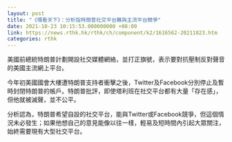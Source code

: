 ```yaml
---
layout: post
title: "《環看天下》：分析指特朗普社交平台難與主流平台競爭"
date: 2021-10-23 10:15:53.000000000 +08:00
link: https://news.rthk.hk/rthk/ch/component/k2/1616562-20211023.htm
categories: rthk
---
```


美國前總統特朗普計劃開設社交媒體網絡，並打正旗號，表示要對抗壓制反對聲音的美國主流網上平台。

今年初美國國會大樓遭特朗普支持者衝擊之後，Twitter及Facebook分別停止及暫時封閉特朗普的帳戶。特朗普批評，即使塔利班在社交平台都有大量「存在感」，但他就被滅聲，並不公平。

分析認為，特朗普希望自設的社交平台，能與Twitter或Facebook競爭，但這個情況未必發生；如果他想自己的意見能像以往一樣，輕易及短時間內引起大眾關注，始終需要現有大型社交平台。
